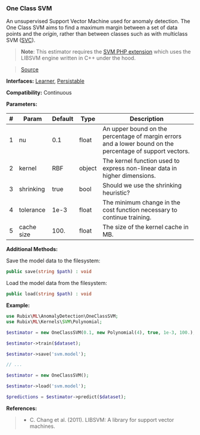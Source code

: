 ### One Class SVM
An unsupervised Support Vector Machine used for anomaly detection. The One Class SVM aims to find a maximum margin between a set of data points and the *origin*, rather than between classes such as with  multiclass SVM ([SVC](#svc)).

> **Note**: This estimator requires the [SVM PHP extension](https://php.net/manual/en/book.svm.php) which uses the LIBSVM engine written in C++ under the hood.

> [Source](https://github.com/RubixML/RubixML/blob/master/src/AnomalyDetectors/OneClassSVM.php)

**Interfaces:** [Learner](#learner), [Persistable](#persistable)

**Compatibility:** Continuous

**Parameters:**

| # | Param | Default | Type | Description |
|---|---|---|---|---|
| 1 | nu | 0.1 | float | An upper bound on the percentage of margin errors and a lower bound on the percentage of support vectors. |
| 2 | kernel | RBF | object | The kernel function used to express non-linear data in higher dimensions. |
| 3 | shrinking | true | bool | Should we use the shrinking heuristic? |
| 4 | tolerance | 1e-3 | float | The minimum change in the cost function necessary to continue training. |
| 5 | cache size | 100. | float | The size of the kernel cache in MB. |

**Additional Methods:**

Save the model data to the filesystem:
```php
public save(string $path) : void
```

Load the model data from the filesystem:
```php
public load(string $path) : void
```

**Example:**

```php
use Rubix\ML\AnomalyDetection\OneClassSVM;
use Rubix\ML\Kernels\SVM\Polynomial;

$estimator = new OneClassSVM(0.1, new Polynomial(4), true, 1e-3, 100.);

$estimator->train($dataset);

$estimator->save('svm.model');

// ...

$estimator = new OneClassSVM();

$estimator->load('svm.model');

$predictions = $estimator->predict($dataset);
```

**References:**

>- C. Chang et al. (2011). LIBSVM: A library for support vector machines.